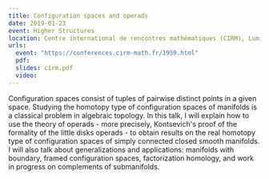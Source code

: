 ```yaml
---
title: Configuration spaces and operads
date: 2019-01-23
event: Higher Structures
location: Centre international de rencontres mathématiques (CIRM), Luminy
urls:
  event: "https://conferences.cirm-math.fr/1959.html"
  pdf:
  slides: cirm.pdf
  video:
---
```


Configuration spaces consist of tuples of pairwise distinct points in a given space. Studying the homotopy type of configuration spaces of manifolds is a classical problem in algebraic topology. In this talk, I will explain how to use the theory of operads - more precisely, Kontsevich's proof of the formality of the little disks operads - to obtain results on the real homotopy type of configuration spaces of simply connected closed smooth manifolds. I will also talk about generalizations and applications: manifolds with boundary, framed configuration spaces, factorization homology, and work in progress on complements of submanifolds.
